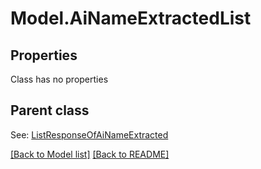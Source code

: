 # Model.AiNameExtractedList
## Properties
Class has no properties

## Parent class

See: [ListResponseOfAiNameExtracted](ListResponseOfAiNameExtracted.md)

[[Back to Model list]](Models.doc) [[Back to README]](README.md)


